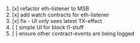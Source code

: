 1. [x] refactor eth-listener to MSB
1. [x] add watch contracts for eth-listener
1. [x] fix - UI only sees latest TX-effect
1. [ ] simple UI for block l1-stuff
1. [ ] ensure other contract-events are being logged
